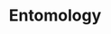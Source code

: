 ---
title: Entomology
crosslinks:
- etymology
- antkeeping
- gardening
- insects_ja
- Pareidolia
- AskReddit
- Taxidermy
- somethingimade
- NatureGifs
- ImagesOfAustralia
- woodworking
- ants
---